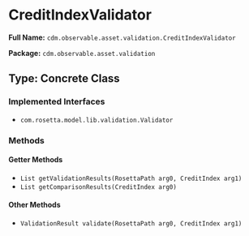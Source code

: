 # CreditIndexValidator

**Full Name:** `cdm.observable.asset.validation.CreditIndexValidator`

**Package:** `cdm.observable.asset.validation`

## Type: Concrete Class

### Implemented Interfaces

- `com.rosetta.model.lib.validation.Validator`

### Methods

#### Getter Methods

- `List getValidationResults(RosettaPath arg0, CreditIndex arg1)`
- `List getComparisonResults(CreditIndex arg0)`

#### Other Methods

- `ValidationResult validate(RosettaPath arg0, CreditIndex arg1)`

